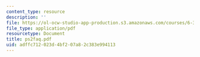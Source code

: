```yaml
---
content_type: resource
description: ''
file: https://ol-ocw-studio-app-production.s3.amazonaws.com/courses/6-374-analysis-and-design-of-digital-integrated-circuits-fall-2003/adffc712023d4bf207a82c383e994113_ps2faq.pdf
file_type: application/pdf
resourcetype: Document
title: ps2faq.pdf
uid: adffc712-023d-4bf2-07a8-2c383e994113
---
```

